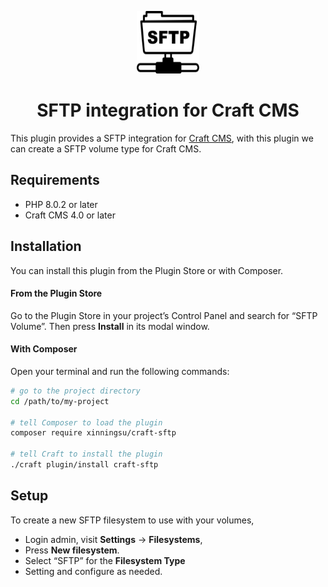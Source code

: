 <p align="center"><img src="./src/icon.svg" width="100" height="100" alt="SFTP integration for Craft CMS"></p>

<h1 align="center">SFTP integration for Craft CMS</h1>

This plugin provides a SFTP integration for [Craft CMS](https://craftcms.com/), with this plugin we can create a SFTP volume type for Craft CMS.

## Requirements

- PHP 8.0.2 or later
- Craft CMS 4.0 or later

## Installation

You can install this plugin from the Plugin Store or with Composer.

#### From the Plugin Store

Go to the Plugin Store in your project’s Control Panel and search for “SFTP Volume”. Then press **Install** in its modal window.

#### With Composer

Open your terminal and run the following commands:

```bash
# go to the project directory
cd /path/to/my-project

# tell Composer to load the plugin
composer require xinningsu/craft-sftp

# tell Craft to install the plugin
./craft plugin/install craft-sftp
```

## Setup

To create a new SFTP filesystem to use with your volumes,

- Login admin, visit **Settings** → **Filesystems**,
- Press **New filesystem**.
- Select “SFTP” for the **Filesystem Type**
- Setting and configure as needed.
